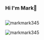###  Hi I'm Mark👋

##



<p>&nbsp;<img align="left" src="https://github-readme-stats.vercel.app/api?username=markmark345&show_icons=true&locale=en" alt="markmark345" /></p>

<p><img align="center" src="https://github-readme-streak-stats.herokuapp.com/?user=markmark345&" alt="markmark345" /></p>

